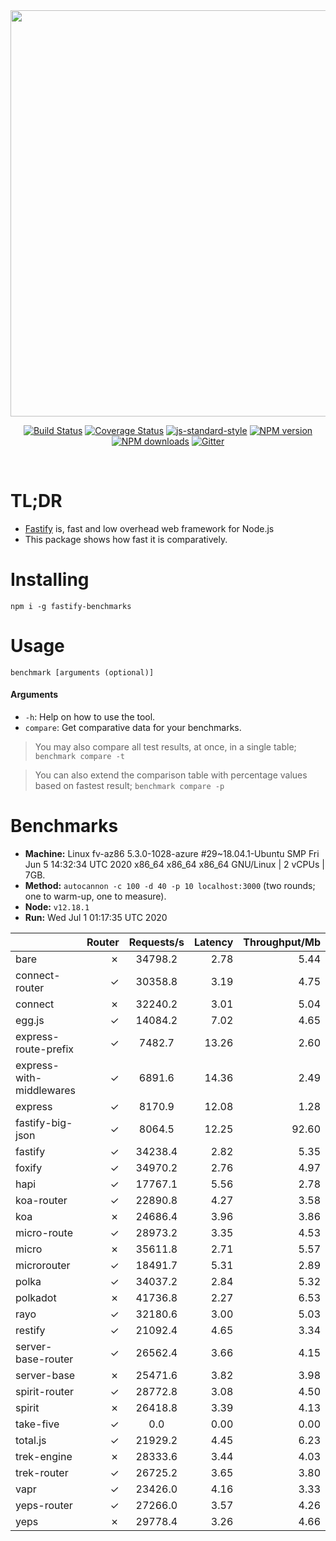 <div align="center">
<img src="https://github.com/fastify/graphics/raw/master/full-logo.png" width="650" height="auto"/>
</div>

<div align="center">

[![Build Status](https://travis-ci.org/fastify/fastify.svg?branch=master)](https://travis-ci.org/fastify/fastify)
[![Coverage Status](https://coveralls.io/repos/github/fastify/fastify/badge.svg?branch=master)](https://coveralls.io/github/fastify/fastify?branch=master)
[![js-standard-style](https://img.shields.io/badge/code%20style-standard-brightgreen.svg?style=flat)](http://standardjs.com/)
[![NPM version](https://img.shields.io/npm/v/fastify.svg?style=flat)](https://www.npmjs.com/package/fastify)
[![NPM downloads](https://img.shields.io/npm/dm/fastify.svg?style=flat)](https://www.npmjs.com/package/fastify) [![Gitter](https://badges.gitter.im/gitterHQ/gitter.svg)](https://gitter.im/fastify)
</div>
<br />

# TL;DR

* [Fastify](https://github.com/fastify/fastify) is, fast and low overhead web framework for Node.js
* This package shows how fast it is comparatively.

# Installing

```
npm i -g fastify-benchmarks
```

# Usage

```
benchmark [arguments (optional)]
```

#### Arguments

* `-h`: Help on how to use the tool.
* `compare`: Get comparative data for your benchmarks.

> You may also compare all test results, at once, in a single table; `benchmark compare -t`

> You can also extend the comparison table with percentage values based on fastest result; `benchmark compare -p`
# Benchmarks
* __Machine:__ Linux fv-az86 5.3.0-1028-azure #29~18.04.1-Ubuntu SMP Fri Jun 5 14:32:34 UTC 2020 x86_64 x86_64 x86_64 GNU/Linux | 2 vCPUs | 7GB.
* __Method:__ `autocannon -c 100 -d 40 -p 10 localhost:3000` (two rounds; one to warm-up, one to measure).
* __Node:__ `v12.18.1`
* __Run:__ Wed Jul  1 01:17:35 UTC 2020

|                          | Router | Requests/s | Latency | Throughput/Mb |
| :--                      | --:    | :-:        | --:     | --:           |
| bare                     | ✗      | 34798.2    | 2.78    | 5.44          |
| connect-router           | ✓      | 30358.8    | 3.19    | 4.75          |
| connect                  | ✗      | 32240.2    | 3.01    | 5.04          |
| egg.js                   | ✓      | 14084.2    | 7.02    | 4.65          |
| express-route-prefix     | ✓      | 7482.7     | 13.26   | 2.60          |
| express-with-middlewares | ✓      | 6891.6     | 14.36   | 2.49          |
| express                  | ✓      | 8170.9     | 12.08   | 1.28          |
| fastify-big-json         | ✓      | 8064.5     | 12.25   | 92.60         |
| fastify                  | ✓      | 34238.4    | 2.82    | 5.35          |
| foxify                   | ✓      | 34970.2    | 2.76    | 4.97          |
| hapi                     | ✓      | 17767.1    | 5.56    | 2.78          |
| koa-router               | ✓      | 22890.8    | 4.27    | 3.58          |
| koa                      | ✗      | 24686.4    | 3.96    | 3.86          |
| micro-route              | ✓      | 28973.2    | 3.35    | 4.53          |
| micro                    | ✗      | 35611.8    | 2.71    | 5.57          |
| microrouter              | ✓      | 18491.7    | 5.31    | 2.89          |
| polka                    | ✓      | 34037.2    | 2.84    | 5.32          |
| polkadot                 | ✗      | 41736.8    | 2.27    | 6.53          |
| rayo                     | ✓      | 32180.6    | 3.00    | 5.03          |
| restify                  | ✓      | 21092.4    | 4.65    | 3.34          |
| server-base-router       | ✓      | 26562.4    | 3.66    | 4.15          |
| server-base              | ✗      | 25471.6    | 3.82    | 3.98          |
| spirit-router            | ✓      | 28772.8    | 3.08    | 4.50          |
| spirit                   | ✗      | 26418.8    | 3.39    | 4.13          |
| take-five                | ✓      | 0.0        | 0.00    | 0.00          |
| total.js                 | ✓      | 21929.2    | 4.45    | 6.23          |
| trek-engine              | ✗      | 28333.6    | 3.44    | 4.03          |
| trek-router              | ✓      | 26725.2    | 3.65    | 3.80          |
| vapr                     | ✓      | 23426.0    | 4.16    | 3.33          |
| yeps-router              | ✓      | 27266.0    | 3.57    | 4.26          |
| yeps                     | ✗      | 29778.4    | 3.26    | 4.66          |
